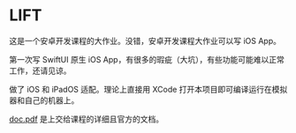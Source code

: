 # LIFT

这是一个安卓开发课程的大作业。没错，安卓开发课程大作业可以写 iOS App。

第一次写 SwiftUI 原生 iOS App，有很多的瑕疵（大坑），有些功能可能难以正常工作，还请见谅。

做了 iOS 和 iPadOS 适配。理论上直接用 XCode 打开本项目即可编译运行在模拟器和自己的机器上。

[doc.pdf](doc.pdf) 是上交给课程的详细且官方的文档。
